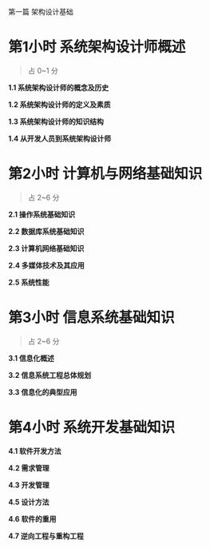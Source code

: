第一篇 架构设计基础

# 第1小时 系统架构设计师概述

> 占 0~1 分

**1.1 系统架构设计师的概念及历史**

**1.2 系统架构设计师的定义及素质**

**1.3 系统架构设计师的知识结构**

**1.4 从开发人员到系统架构设计师**

# 第2小时 计算机与网络基础知识

> 占 2~6 分

**2.1 操作系统基础知识**

**2.2 数据库系统基础知识**

**2.3 计算机网络基础知识**

**2.4 多媒体技术及其应用**

**2.5 系统性能**

# 第3小时 信息系统基础知识

> 占 2~6 分

**3.1 信息化概述**

**3.2 信息系统工程总体规划**

**3.3 信息化的典型应用**

# 第4小时 系统开发基础知识

**4.1 软件开发方法**

**4.2 需求管理**

**4.3 开发管理**

**4.5 设计方法**

**4.6 软件的重用**

**4.7 逆向工程与重构工程**